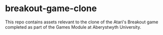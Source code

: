 # breakout-game-clone
This repo contains assets relevant to the clone of the Atari's Breakout game completed as part of the Games Module at Aberystwyth University. 
